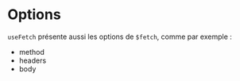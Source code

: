 # Options

`useFetch` présente aussi les options de `$fetch`, comme par exemple :

- method
- headers
- body